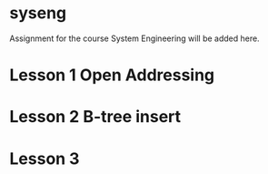 # syseng
Assignment for the course System Engineering will be added here.

# Lesson 1 Open Addressing


# Lesson 2 B-tree insert

# Lesson 3

